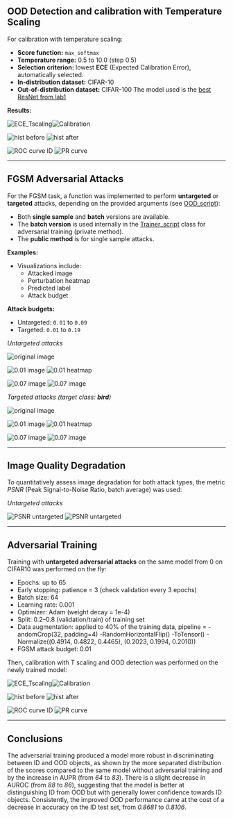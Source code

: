 
## OOD Detection and calibration with Temperature Scaling

For calibration with temperature scaling:

- **Score function:** `max_softmax`
- **Temperature range:** 0.5 to 10.0 (step 0.5)
- **Selection criterion:** lowest **ECE** (Expected Calibration Error), automatically selected.
- **In-distribution dataset:** CIFAR-10
- **Out-of-distribution dataset:** CIFAR-100
The model used is the [best ResNet from lab1](../bestCNNv2.pth)

**Results:**

![ECE_Tscaling](../images/LAB4/ece_first_model.png "ECE calibration")![Calibration](../images/LAB4/calibration_first_model.png "Calibration curves")

![hist before](../images/LAB4/hist_first_model.png "Hist before T scaling") ![hist after](../images/LAB4/hist_first_mode_after_scalingl.png "Hist after T scaling")

![ROC curve ID](../images/LAB4/ROC-ID-fistmodel.png "ROC curve") ![PR curve](../images/LAB4/PRfirst-model.png "PR OOD detection")

---

## FGSM Adversarial Attacks

For the FGSM task, a function was implemented to perform **untargeted** or **targeted** attacks, depending on the provided arguments (see [OOD_script](../deeo_learning_utils/src/OOD/OOD_utils.py)):

- Both **single sample** and **batch** versions are available.
- The **batch version** is used internally in the [Trainer_script](../deeo_learning_utils/src/Trainer/Trainer.py) class for adversarial training (private method).
- The **public method** is for single sample attacks.

**Examples:**

- Visualizations include:
  - Attacked image
  - Perturbation heatmap
  - Predicted label
  - Attack budget

**Attack budgets:**
- Untargeted: `0.01` to `0.09`
- Targeted: `0.01` to `0.19`

*Untargeted attacks*

![original image](../images/LAB4/original_imag.png "Original image")

![0.01 image](../images/LAB4/0.01_attack_untargeted.png "Image attacked with 0.01 budget")
![0.01 heatmap](../images/LAB4/0.01_heatmap_untargeted.png "Heatmap atatck with 0.01 budget")

![0.07 image](../images/LAB4/0.07_attack_untargeted.png "Image attacked with 0.07 budget")
![0.07 image](../images/LAB4/0.07_heatmap_untargeted.png "Heatmap atatck with 0.07 budget")

*Targeted attacks (target class: **bird**)*

![original image](../images/LAB4/original_image_targeted.png "Original image")

![0.01 image](../images/LAB4/0.01_targeted.png "Image attacked with 0.01 budget")
![0.01 heatmap](../images/LAB4/0.01_heatmpa_targeted.png "Heatmap atatck with 0.01 budget")

![0.07 image](../images/LAB4/0.05_targeted.png "Image attacked with 0.07 budget")
![0.07 image](../images/LAB4/0.05_hetamap_targeted.png "Heatmap atatck with 0.07 budget")


---

## Image Quality Degradation

To quantitatively assess image degradation for both attack types, the metric *PSNR* (Peak Signal-to-Noise Ratio, batch average) was used:

*Untargeted attacks*

![PSNR untargeted](../images/LAB4/PSNR_untargeted.png "PSNR untargeted")
![PSNR untargeted](../images/LAB4/PSNR_targeted.png "PSNR targeted")

---

## Adversarial Training

Training with **untargeted adversarial attacks** on the same model from 0 on CIFAR10 was performed on the fly:

- Epochs: up to 65
- Early stopping: patience = 3 (check validation every 3 epochs)
- Batch size: 64
- Learning rate: 0.001
- Optimizer: Adam (weight decay = 1e-4)
- Split: 0.2–0.8 (validation/train) of training set
- Data augmentation: applied to 40% of the training data, pipeline =
  -andomCrop(32, padding=4)
  -RandomHorizontalFlip()
  -ToTensor()
  -Normalize((0.4914, 0.4822, 0.4465), (0.2023, 0.1994, 0.2010))
- FGSM attack budget: 0.01

Then, calibration with T scaling and OOD detection was performed on the newly trained model:


![ECE_Tscaling](../images/LAB4/ece_second_model.png "ECE calibration")![Calibration](../images/LAB4/calibration_second_model.png "Calibration curves")

![hist before](../images/LAB4/hist_second_model.png "Hist before T scaling") ![hist after](../images/LAB4/hist_second_model_after_scaling.png "Hist after T scaling")

![ROC curve ID](../images/LAB4/ROC-ID_second_model.png "ROC curve") ![PR curve](../images/LAB4/PR-second_model.png "PR OOD detection")


---

## Conclusions
The adversarial training produced a model more robust in discriminating between ID and OOD objects, as shown by the more separated distribution of the scores compared to the same model without adversarial training and by the increase in AUPR (from *64* to *83*). There is a slight decrease in AUROC (from *88* to *86*), suggesting that the model is better at distinguishing ID from OOD but with generally lower confidence towards ID objects. Consistently, the improved OOD performance came at the cost of a decrease in accuracy on the ID test set, from *0.8681* to *0.8106*.


